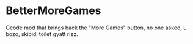 # BetterMoreGames
Geode mod that brings back the "More Games" button, no one asked, L bozo, skibidi toilet gyatt rizz.
